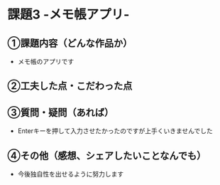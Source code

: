 # 課題3 -メモ帳アプリ-

## ①課題内容（どんな作品か）
- メモ帳のアプリです

## ②工夫した点・こだわった点

## ③質問・疑問（あれば）
- Enterキーを押して入力させたかったのですが上手くいきませんでした

## ④その他（感想、シェアしたいことなんでも）
- 今後独自性を出せるように努力します
